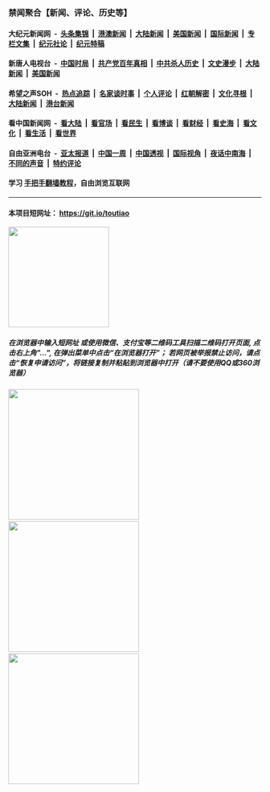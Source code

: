 ### 禁闻聚合【新闻、评论、历史等】

#### 大纪元新闻网 &nbsp;-&nbsp; [头条集锦](indexes/E头条集锦.md?t=02091702) &nbsp;|&nbsp; [港澳新闻](indexes/E港澳新闻.md?t=02091702)  &nbsp;|&nbsp; [大陆新闻](indexes/E大陆新闻.md?t=02091702) &nbsp;|&nbsp; [美国新闻](indexes/E美国新闻.md?t=02091702) &nbsp;|&nbsp; [国际新闻](indexes/E国际新闻.md?t=02091702) &nbsp;|&nbsp; [专栏文集](indexes/E专栏文集.md?t=02091702) &nbsp;|&nbsp; [纪元社论](indexes/E纪元社论.md?t=02091702) &nbsp;|&nbsp; [纪元特稿](indexes/E纪元特稿.md?t=02091702) 

#### 新唐人电视台 &nbsp;-&nbsp; [中国时局](indexes/N中国时局.md?t=02091702) &nbsp;|&nbsp; [共产党百年真相](indexes/N共产党百年真相.md?t=02091702) &nbsp;|&nbsp; [中共杀人历史](indexes/N中共杀人历史.md?t=02091702) &nbsp;|&nbsp; [文史漫步](indexes/N文史漫步.md?t=02091702) &nbsp;|&nbsp; [大陆新闻](indexes/N大陆新闻.md?t=02091702) &nbsp;|&nbsp; [美国新闻](indexes/N美国新闻.md?t=02091702)

#### 希望之声SOH &nbsp;-&nbsp; [热点追踪](indexes/H热点追踪.md?t=02091702) &nbsp;|&nbsp; [名家谈时事](indexes/H名家谈时事.md?t=02091702) &nbsp;|&nbsp; [个人评论](indexes/H个人评论.md?t=02091702)  &nbsp;|&nbsp; [红朝解密](indexes/H红朝解密.md?t=02091702) &nbsp;|&nbsp; [文化寻根](indexes/H文化寻根.md?t=02091702) &nbsp;|&nbsp; [大陆新闻](indexes/H大陆新闻.md?t=02091702) &nbsp;|&nbsp; [港台新闻](indexes/H港台新闻.md?t=02091702)

#### 看中国新闻网 &nbsp;-&nbsp; [看大陆](indexes/S看大陆.md?t=02091702) &nbsp;|&nbsp; [看官场](indexes/S看官场.md?t=02091702) &nbsp;|&nbsp; [看民生](indexes/S看民生.md?t=02091702)  &nbsp;|&nbsp; [看博谈](indexes/S看博谈.md?t=02091702) &nbsp;|&nbsp; [看财经](indexes/S看财经.md?t=02091702) &nbsp;|&nbsp; [看史海](indexes/S看史海.md?t=02091702) &nbsp;|&nbsp; [看文化](indexes/S看文化.md?t=02091702) &nbsp;|&nbsp; [看生活](indexes/S看生活.md?t=02091702) &nbsp;|&nbsp; [看世界](indexes/S看世界.md?t=02091702)

#### 自由亚洲电台 &nbsp;-&nbsp; [亚太报道](indexes/R亚太报道.md?t=02091702) &nbsp;|&nbsp; [中国一周](indexes/R中国一周.md?t=02091702) &nbsp;|&nbsp; [中国透视](indexes/R中国透视.md?t=02091702)  &nbsp;|&nbsp; [国际视角](indexes/R国际视角.md?t=02091702) &nbsp;|&nbsp; [夜话中南海](indexes/R夜话中南海.md?t=02091702) &nbsp;|&nbsp; [不同的声音](indexes/R不同的声音.md?t=02091702) &nbsp;|&nbsp; [特约评论](indexes/R特约评论.md?t=02091702)

#### 学习 [手把手翻墙教程](https://github.com/gfw-breaker/guides/wiki)，自由浏览互联网

----

#### 本项目短网址： https://git.io/toutiao
<img src="https://raw.githubusercontent.com/gfw-breaker/banned-news/master/scripts/img/qr.png" width="200px"/>  

##### 在浏览器中输入短网址 或使用微信、支付宝等二维码工具扫描二维码打开页面, 点击右上角"...", 在弹出菜单中点击“在浏览器打开”； 若网页被举报禁止访问，请点击“恢复申请访问”，将链接复制并粘贴到浏览器中打开（请不要使用QQ或360浏览器）

<img src="https://raw.githubusercontent.com/gfw-breaker/banned-news/master/scripts/img/1.png" width="260px"/> &nbsp; <img src="https://raw.githubusercontent.com/gfw-breaker/banned-news/master/scripts/img/2.png" width="260px"/> &nbsp; <img src="https://raw.githubusercontent.com/gfw-breaker/banned-news/master/scripts/img/3.png" width="260px"/>
